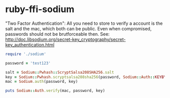 ruby-ffi-sodium
===============

"Two Factor Authentication": All you need to store to verify a account is the salt and the mac, which both can be public. Even when compromised, passwords should not be brutforceable then. See: http://doc.libsodium.org/secret-key_cryptography/secret-key_authentication.html

```ruby
require './sodium'

password = 'test123'

salt = Sodium::Pwhash::ScryptSalsa208SHA256.salt
key = Sodium::Pwhash.scryptsalsa208sha256(password, Sodium::Auth::KEYBYTES, salt)
mac = Sodium.auth(password, key)

puts Sodium::Auth.verify(mac, password, key)
```
